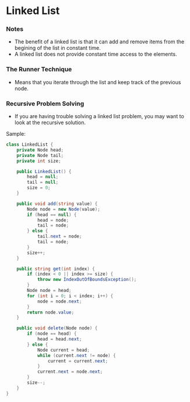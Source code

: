 # Linked List

### Notes

* The benefit of a linked list is that it can add and remove items from the begining of the list in constant time.
* A linked list does not provide constant time access to the elements.

### The Runner Technique
* Means that you iterate through the list and keep track of the previous node.

### Recursive Problem Solving

* If you are having trouble solving a linked list problem, you may want to look at the recursive solution.

Sample:
```c#
class LinkedList {
    private Node head;
    private Node tail;
    private int size;

    public LinkedList() {
        head = null;
        tail = null;
        size = 0;
    }

    public void add(string value) {
        Node node = new Node(value);
        if (head == null) {
            head = node;
            tail = node;
        } else {
            tail.next = node;
            tail = node;
        }
        size++;
    }

    public string get(int index) {
        if (index < 0 || index >= size) {
            throw new IndexOutOfBoundsException();
        }
        Node node = head;
        for (int i = 0; i < index; i++) {
            node = node.next;
        }
        return node.value;
    }

    public void delete(Node node) {
        if (node == head) {
            head = head.next;
        } else {
            Node current = head;
            while (current.next != node) {
                current = current.next;
            }
            current.next = node.next;
        }
        size--;
    }
}
```